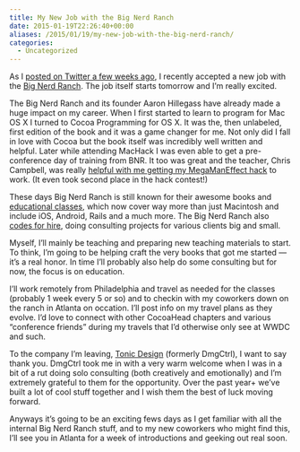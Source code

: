 ```yaml
---
title: My New Job with the Big Nerd Ranch
date: 2015-01-19T22:26:40+00:00
aliases: /2015/01/19/my-new-job-with-the-big-nerd-ranch/
categories:
  - Uncategorized
---
```


As I [posted on Twitter a few weeks ago][1], I recently accepted a new job with the [Big Nerd Ranch][2]. The job itself starts tomorrow and I&#8217;m really excited.

The Big Nerd Ranch and its founder Aaron Hillegass have already made a huge impact on my career. When I first started to learn to program for Mac OS X I turned to Cocoa Programming for OS X. It was the, then unlabeled, first edition of the book and it was a game changer for me. Not only did I fall in love with Cocoa but the book itself was incredibly well written and helpful. Later while attending MacHack I was even able to get a pre-conference day of training from BNR. It too was great and the teacher, Chris Campbell, was really [helpful with me getting my MegaManEffect hack][4] to work. (It even took second place in the hack contest!)

These days Big Nerd Ranch is still known for their awesome books and [educational classes][6], which now cover way more than just Macintosh and include iOS, Android, Rails and a much more. The Big Nerd Ranch also [codes for hire][7], doing consulting projects for various clients big and small.

Myself, I&#8217;ll mainly be teaching and preparing new teaching materials to start. To think, I&#8217;m going to be helping craft the very books that got me started &#8212; it&#8217;s a real honor. In time I&#8217;ll probably also help do some consulting but for now, the focus is on education.

I&#8217;ll work remotely from Philadelphia and travel as needed for the classes (probably 1 week every 5 or so) and to checkin with my coworkers down on the ranch in Atlanta on occation. I&#8217;ll post info on my travel plans as they evolve. I&#8217;d love to connect with other CocoaHead chapters and various &#8220;conference friends&#8221; during my travels that I&#8217;d otherwise only see at WWDC and such.

To the company I&#8217;m leaving, [Tonic Design][8] (formerly DmgCtrl), I want to say thank you. DmgCtrl took me in with a very warm welcome when I was in a bit of a rut doing solo consulting (both creatively and emotionally) and I&#8217;m extremely grateful to them for the opportunity. Over the past year+ we&#8217;ve built a lot of cool stuff together and I wish them the best of luck moving forward.

Anyways it&#8217;s going to be an exciting fews days as I get familiar with all the internal Big Nerd Ranch stuff, and to my new coworkers who might find this, I&#8217;ll see you in Atlanta for a week of introductions and geeking out real soon.

[1]: https://twitter.com/zorn/status/552925179551420416
[2]: http://www.bignerdranch.com/
[4]: https://github.com/zorn/MegaManEffect/blob/master/Source/Credits.rtf
[6]: https://training.bignerdranch.com/classes
[7]: http://www.bignerdranch.com/we-develop/
[8]: http://tonicdesign.com/
